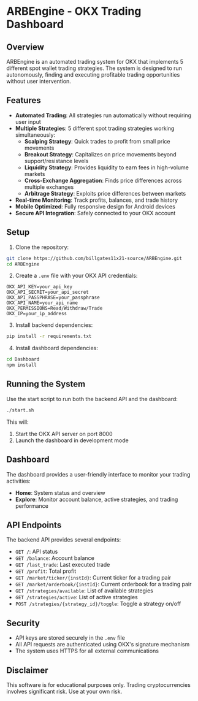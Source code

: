 # ARBEngine - OKX Trading Dashboard

## Overview

ARBEngine is an automated trading system for OKX that implements 5 different spot wallet trading strategies. The system is designed to run autonomously, finding and executing profitable trading opportunities without user intervention.

## Features

- **Automated Trading**: All strategies run automatically without requiring user input
- **Multiple Strategies**: 5 different spot trading strategies working simultaneously:
  - **Scalping Strategy**: Quick trades to profit from small price movements
  - **Breakout Strategy**: Capitalizes on price movements beyond support/resistance levels
  - **Liquidity Strategy**: Provides liquidity to earn fees in high-volume markets
  - **Cross-Exchange Aggregation**: Finds price differences across multiple exchanges
  - **Arbitrage Strategy**: Exploits price differences between markets
- **Real-time Monitoring**: Track profits, balances, and trade history
- **Mobile Optimized**: Fully responsive design for Android devices
- **Secure API Integration**: Safely connected to your OKX account

## Setup

1. Clone the repository:
```bash
git clone https://github.com/billgates11x21-source/ARBEngine.git
cd ARBEngine
```

2. Create a `.env` file with your OKX API credentials:
```
OKX_API_KEY=your_api_key
OKX_API_SECRET=your_api_secret
OKX_API_PASSPHRASE=your_passphrase
OKX_API_NAME=your_api_name
OKX_PERMISSIONS=Read/Withdraw/Trade
OKX_IP=your_ip_address
```

3. Install backend dependencies:
```bash
pip install -r requirements.txt
```

4. Install dashboard dependencies:
```bash
cd Dashboard
npm install
```

## Running the System

Use the start script to run both the backend API and the dashboard:

```bash
./start.sh
```

This will:
1. Start the OKX API server on port 8000
2. Launch the dashboard in development mode

## Dashboard

The dashboard provides a user-friendly interface to monitor your trading activities:

- **Home**: System status and overview
- **Explore**: Monitor account balance, active strategies, and trading performance

## API Endpoints

The backend API provides several endpoints:

- `GET /`: API status
- `GET /balance`: Account balance
- `GET /last_trade`: Last executed trade
- `GET /profit`: Total profit
- `GET /market/ticker/{instId}`: Current ticker for a trading pair
- `GET /market/orderbook/{instId}`: Current orderbook for a trading pair
- `GET /strategies/available`: List of available strategies
- `GET /strategies/active`: List of active strategies
- `POST /strategies/{strategy_id}/toggle`: Toggle a strategy on/off

## Security

- API keys are stored securely in the `.env` file
- All API requests are authenticated using OKX's signature mechanism
- The system uses HTTPS for all external communications

## Disclaimer

This software is for educational purposes only. Trading cryptocurrencies involves significant risk. Use at your own risk.